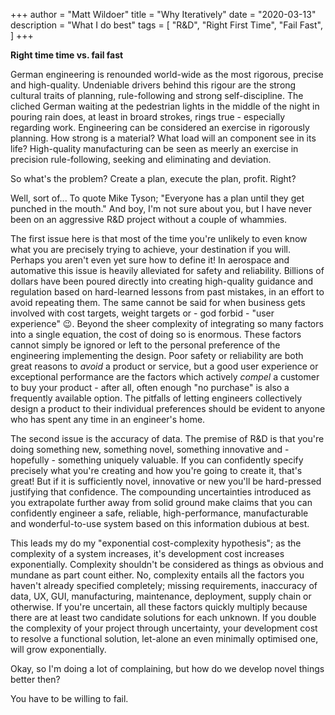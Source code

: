 +++
author = "Matt Wildoer"
title = "Why Iteratively"
date = "2020-03-13"
description = "What I do best"
tags = [
    "R&D", "Right First Time", "Fail Fast",
]
+++

**Right time time vs. fail fast**

German engineering is renounded world-wide as the most rigorous, precise and high-quality. Undeniable drivers behind this rigour are the strong cultural traits of planning, rule-following and strong self-discipline. The cliched German waiting at the pedestrian lights in the middle of the night in pouring rain does, at least in broard strokes, rings true - especially regarding work. Engineering can be considered an exercise in rigorously planning. How strong is a material? What load will an component see in its life? High-quality manufacturing can be seen as meerly an exercise in precision rule-following, seeking and eliminating and deviation. 

So what's the problem? Create a plan, execute the plan, profit. Right?

Well, sort of... To quote Mike Tyson; "Everyone has a plan until they get punched in the mouth." And boy, I'm not sure about you, but I have never been on an aggressive R&D project without a couple of whammies.

The first issue here is that most of the time you're unlikely to even know what you are precisely trying to achieve, your destination if you will. Perhaps you aren't even yet sure how to define it! In aerospace and automative this issue is heavily alleviated for safety and reliability. Billions of dollars have been poured directly into creating high-quality guidance and regulation based on hard-learned lessons from past mistakes, in an effort to avoid repeating them. The same cannot be said for when business gets involved with cost targets, weight targets or - god forbid - "user experience" 😉. Beyond the sheer complexity of integrating so many factors into a single equation, the cost of doing so is enormous. These factors cannot simply be ignored or left to the personal preference of the engineering implementing the design. Poor safety or reliability are both great reasons to *avoid* a product or service, but a good user experience or exceptional performance are the factors which actively *compel* a customer to buy your product - after all, often enough "no purchase" is also a frequently available option. The pitfalls of letting engineers collectively design a product to their individual preferences should be evident to anyone who has spent any time in an engineer's home. 

The second issue is the accuracy of data. The premise of R&D is that you're doing something new, something novel, something innovative and - hopefully - something uniquely valuable. If you can confidently specify precisely what you're creating and how you're going to create it, that's great! But if it is sufficiently novel, innovative or new you'll be hard-pressed justifying that confidence. The compounding uncertainties introduced as you extrapolate further away from solid ground make claims that you can confidently engineer a safe, reliable, high-performance, manufacturable and wonderful-to-use system based on this information dubious at best. 

This leads my do my "exponential cost-complexity hypothesis"; as the complexity of a system increases, it's development cost increases exponentially. Complexity shouldn't be considered as things as obvious and mundane as part count either. No, complexity entails all the factors you haven't already specified completely; missing requirements, inaccuracy of data, UX, GUI, manufacturing, maintenance, deployment, supply chain or otherwise. If you're uncertain, all these factors quickly multiply because there are at least two candidate solutions for each unknown. If you double the complexity of your project through uncertainty, your development cost to resolve a functional solution, let-alone an even minimally optimised one, will grow exponentially. 

Okay, so I'm doing a lot of complaining, but how do we develop novel things better then?

You have to be willing to fail. 

